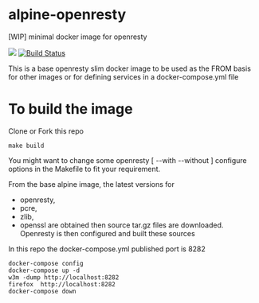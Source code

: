 # alpine-openresty
[WIP] minimal docker image for openresty

[![](https://images.microbadger.com/badges/image/grantmacken/alpine-openresty.svg)](https://microbadger.com/images/grantmacken/alpine-openresty "Get your own image badge on microbadger.com")
[![Build Status](https://travis-ci.org/grantmacken/alpine-openresty.svg?branch=master)](https://travis-ci.org/grantmacken/alpine-openresty)

This is a base openresty slim  docker image
to be used as the FROM basis for other images
or for defining services in a docker-compose.yml file



# To build the image

Clone  or Fork this repo

```
make build
```

You might want to change some openresty 
 [ --with --without ]
configure options in the Makefile to fit your requirement.


From the base alpine image, 
the latest versions for 
- openresty, 
- pcre, 
- zlib, 
- openssl 
are obtained then source tar.gz files are downloaded. 
Openresty is then configured and built these sources


In this repo the docker-compose.yml published port is 8282

```
docker-compose config
docker-compose up -d
w3m -dump http://localhost:8282
firefox  http://localhost:8282
docker-compose down
```

